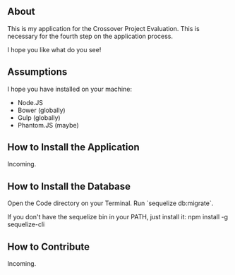 <h2>About</h2>

<p>
  This is my application for the Crossover Project Evaluation. This is necessary for the fourth step on the application process.
</p>

<p>
  I hope you like what do you see!
</p>

<h2>Assumptions</h2>

<p>
  I hope you have installed on your machine:

  <ul>
    <li>Node.JS</li>
    <li>Bower (globally)</li>
    <li>Gulp (globally)</li>
    <li>Phantom.JS (maybe)</li>
  </ul>

</p>

<h2>How to Install the Application</h2>
<p>
  Incoming.
</p>

<h2>How to Install the Database</h2>

<p>
  Open the Code directory on your Terminal. Run `sequelize db:migrate`.

  If you don't have the sequelize bin in your PATH, just install it:
  npm install -g sequelize-cli
</p>

<h2>How to Contribute</h2>
<p>
  Incoming.
</p>
